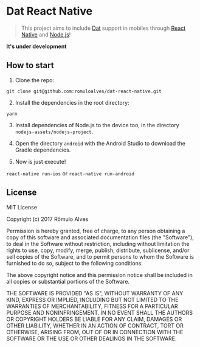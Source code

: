 # Dat React Native
> This project aims to include [Dat](https://datproject.org/) support in mobiles through [React Native](https://facebook.github.io/react-native/) and [Node.js](https://nodejs.org/en/)!

**It's under development**

## How to start

1. Clone the repo:

`git clone git@github.com:romuloalves/dat-react-native.git`

2. Install the dependencies in the root directory:

`yarn`

3. Install dependencies of Node.js to the device too, in the directory `nodejs-assets/nodejs-project`.

4. Open the directory `android` with the Android Studio to download the Gradle dependencies.

5. Now is just execute!

`react-native run-ios` or `react-native run-android`

## License

MIT License

Copyright (c) 2017 Rômulo Alves

Permission is hereby granted, free of charge, to any person obtaining a copy
of this software and associated documentation files (the "Software"), to deal
in the Software without restriction, including without limitation the rights
to use, copy, modify, merge, publish, distribute, sublicense, and/or sell
copies of the Software, and to permit persons to whom the Software is
furnished to do so, subject to the following conditions:

The above copyright notice and this permission notice shall be included in all
copies or substantial portions of the Software.

THE SOFTWARE IS PROVIDED "AS IS", WITHOUT WARRANTY OF ANY KIND, EXPRESS OR
IMPLIED, INCLUDING BUT NOT LIMITED TO THE WARRANTIES OF MERCHANTABILITY,
FITNESS FOR A PARTICULAR PURPOSE AND NONINFRINGEMENT. IN NO EVENT SHALL THE
AUTHORS OR COPYRIGHT HOLDERS BE LIABLE FOR ANY CLAIM, DAMAGES OR OTHER
LIABILITY, WHETHER IN AN ACTION OF CONTRACT, TORT OR OTHERWISE, ARISING FROM,
OUT OF OR IN CONNECTION WITH THE SOFTWARE OR THE USE OR OTHER DEALINGS IN THE
SOFTWARE.
